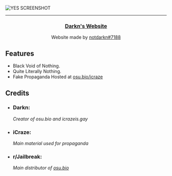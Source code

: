 ![YES SCREENSHOT](https://github.com/NotDarkn/website/assets/73033672/2fe78e31-c251-4012-bde3-981dad72a45b)
***
<h3><p align="center"><a href="https://osu.bio">Darkn's Website</a></p></h3>
<p align="center">Website made by <a href="https://discord.com/users/829745505784692776">notdarkn#7188</a>

<h2>Features</h2>
<ul>
  <li>Black Void of Nothing.</li>
  <li>Quite Literally Nothing.</li>
  <li>Fake Propaganda Hosted at <a href="https://osu.bio/icraze">osu.bio/icraze</a></li>
</ul>

<h2>Credits</h2>
<ul>
  <li><h3>Darkn:</h3></li>
    <i>Creator of osu.bio and icrazeis.gay</i>
  <li><h3>iCraze:</h3></li>
    <i>Main material used for propaganda</i>
  <li><h3>r/Jailbreak:</h3></li>
    <i>Main distributor of <a href=osu.bio>osu.bio</a></i>
</ul>
